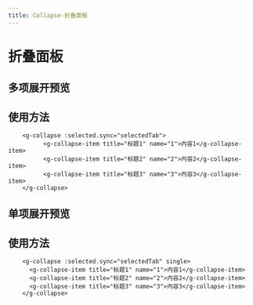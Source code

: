 ```yaml
---
title: Collapse-折叠面板
---
```

# 折叠面板

## 多项展开预览
<collapse-demo></collapse-demo>

## 使用方法
```Vue
    <g-collapse :selected.sync="selectedTab">
          <g-collapse-item title="标题1" name="1">内容1</g-collapse-item>
          <g-collapse-item title="标题2" name="2">内容2</g-collapse-item>
          <g-collapse-item title="标题3" name="3">内容3</g-collapse-item>
    </g-collapse>
```
## 单项展开预览
<ClientOnly>
<collapse-single-demo></collapse-single-demo>
</ClientOnly>

## 使用方法
```Vue
    <g-collapse :selected.sync="selectedTab" single>
      <g-collapse-item title="标题1" name="1">内容1</g-collapse-item>
      <g-collapse-item title="标题2" name="2">内容2</g-collapse-item>
      <g-collapse-item title="标题3" name="3">内容3</g-collapse-item>
    </g-collapse>
```